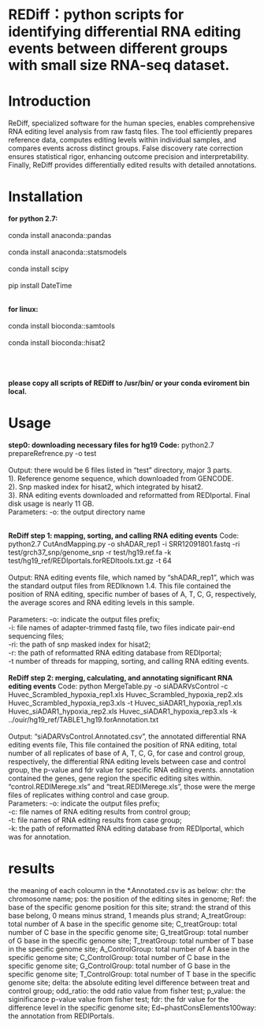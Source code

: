 # REDiff：python scripts for identifying differential RNA editing events between different groups with small size RNA-seq dataset.

Introduction
============
<p align-text="justify"> ReDiff,  specialized software for the human species, enables comprehensive RNA editing level analysis from raw fastq files. The tool efficiently prepares reference data, computes editing levels within individual samples, and compares events across distinct groups. False discovery rate correction ensures statistical rigor, enhancing outcome precision and interpretability. Finally, ReDiff provides differentially edited results with detailed annotations.</p>

Installation
============
**for python 2.7:** <br/> <br/> 
conda install anaconda::pandas <br/> <br/> 
conda install anaconda::statsmodels  <br/> <br/> 
conda install scipy <br/> <br/> 
pip install DateTime <br/> <br/> 

**for linux:** <br/> <br/> 
conda install bioconda::samtools <br/> <br/> 
conda install bioconda::hisat2 <br/> <br/> <br/> <br/> 

**please copy all scripts of REDiff to /usr/bin/ or your conda eviroment bin local.**

Usage
============
**step0: downloading necessary files for hg19**
**Code:** python2.7 prepareRefrence.py -o test <br/> <br/> 
Output: there would be 6 files listed in “test” directory, major 3 parts. <br/>
1). Reference genome sequence, which downloaded from GENCODE. <br/>
2). Snp masked index for hisat2, which integrated by hisat2. <br/>
3). RNA editing events downloaded and reformatted from REDIportal. Final disk usage is nearly 11 GB. <br/>
Parameters: -o: the output directory name <br/> <br/> 

**ReDiff step 1: mapping, sorting, and calling RNA editing events**
Code: python2.7 CutAndMapping.py -o shADAR_rep1 -i SRR12091801.fastq -ri test/grch37_snp/genome_snp -r test/hg19.ref.fa -k test/hg19_ref/REDIportals.forREDItools.txt.gz -t 64<br/> <br/>
Output: RNA editing events file, which named by “shADAR_rep1”, which was the standard output files from REDIknown 1.4. This file contained the position of RNA editing, specific number of bases of A, T, C, G, respectively, the average scores and RNA editing levels in this sample. <br/> <br/>
Parameters: -o: indicate the output files prefix; <br/>-i: file names of adapter-trimmed fastq file, two files indicate pair-end sequencing files;  <br/>-ri: the path of snp masked index for hisat2;  <br/>-r: the path of reformatted RNA editing database from REDIportal;  <br/>-t number of threads for mapping, sorting, and calling RNA editing events.<br/> <br/>
**ReDiff step 2: merging, calculating, and annotating significant RNA editing events**
Code: python MergeTable.py -o siADARVsControl -c Huvec_Scrambled_hypoxia_rep1.xls Huvec_Scrambled_hypoxia_rep2.xls Huvec_Scrambled_hypoxia_rep3.xls  -t Huvec_siADAR1_hypoxia_rep1.xls Huvec_siADAR1_hypoxia_rep2.xls Huvec_siADAR1_hypoxia_rep3.xls -k ../ouir/hg19_ref/TABLE1_hg19.forAnnotation.txt  <br/> <br/>
Output: “siADARVsControl.Annotated.csv”, the annotated differential RNA editing events file, This file contained the position of RNA editing, total number of all replicates of base of A, T, C, G, for case and control group, respectively, the differential RNA editing levels between case and control group, the p-value and fdr value for specific RNA editing events. annotation contained the genes, gene region the specific editing sites within. <br/>
“control.REDIMerege.xls” and “treat.REDIMerege.xls”, those were the merge files of replicates withing control and case group. <br/>
Parameters: -o: indicate the output files prefix; <br/>
-c: file names of RNA editing results from control group; <br/>
-t: file names of RNA editing results from case group;<br/>
-k: the path of reformatted RNA editing database from REDIportal, which was for annotation.

results 
=======

the meaning of each coloumn in the *.Annotated.csv is as below:
chr: the chromosome name;
pos: the position of the editing sites in genome;
Ref: the base of the specific genome position for this site;
strand: the strand of this base belong, 0 means minus strand, 1 meands plus strand;
A_treatGroup: total number of A base in the specific genome  site;
C_treatGroup: total number of C base in the specific genome  site;
G_treatGroup: total number of G base in the specific genome  site;
T_treatGroup: total number of T base in the specific genome  site;
A_ControlGroup: total number of A base in the specific genome  site;
C_ControlGroup: total number of C base in the specific genome  site;
G_ControlGroup: total number of G base in the specific genome  site;
T_ControlGroup: total number of T base in the specific genome  site;
delta: the absolute editing level difference between treat and control group;
odd_ratio: the odd ratio value from fisher test;
p_value: the siginificance p-value value from fisher test;
fdr: the fdr value for the difference level in the specific genome site;
Ed~phastConsElements100way: the annotation from REDIPortals.

